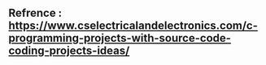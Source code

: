 ## Refrence : <https://www.cselectricalandelectronics.com/c-programming-projects-with-source-code-coding-projects-ideas/>
